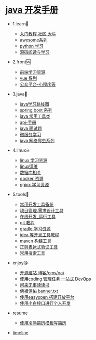 # [java 开发手册](README.md)
* 1.learn🔞 
   * [入门教程 社区 大牛](books/1.learn/1.learn.md)
   * [awesome系列](books/1.learn/awesome.md)
   * [ python 学习](books/1.learn/python.md)
   * [源码阅读与学习](books/1.learn/sourcecode.md)
* 2.front🆚 
   * [前端学习资源](books/2.front/front_learn.md)
   * [vue 系列](books/2.front/vue_learn.md)
   * [公众平台-小程序等](books/2.front/weixin.md)
* 3.java💖 
   * [ java学习路线图](books/3.java/1.route.md)
   * [ spring boot 系列](books/3.java/2.spring.md)
   * [ java 常用工具类](books/3.java/3.tool.md)
   * [api-手册](books/3.java/api_reference.md)
   * [ java 面试题](books/3.java/interview.md)
   * [ 微服务学习](books/3.java/microserver.md)
   * [ java 网络爬虫系列](books/3.java/spider.md)
* 4.linux☠ 
   * [ linux 学习资源](books/4.linux/1.linux.md)
   * [ linux运维](books/4.linux/2.maintain.md)
   * [ 数据库相关](books/4.linux/database.md)
   * [ docker 资源](books/4.linux/docker.md)
   * [ nginx 学习资源](books/4.linux/nginx.md)
* 5.tools🔧 
   * [ 常用开发工具备份](books/5.tools/1.tools.md)
   * [ 项目管理.需求设计工具](books/5.tools/2.manage.md)
   * [在线开发_运行工具](books/5.tools/dev_online.md)
   * [ git 教程](books/5.tools/git_init.md)
   * [ gradle 学习资源](books/5.tools/gradle.md)
   * [ idea 等开发工具教程](books/5.tools/idea.md)
   * [ maven 构建工具](books/5.tools/maven.md)
   * [正则表达式验证工具](books/5.tools/regx.md)
   * [常用搜索工具](books/5.tools/search_tools.md)
* enjoy😘 
   * [ 开源建站 博客/cms/oa/](books/enjoy/1.site.md)
   * [ 使用coding 管理任务 一站式 DevOps](books/enjoy/2.coding.md)
   * [ 闲来无事读读书](books/enjoy/3.reading.md)
   * [ 佛祖保佑 banner.txt](books/enjoy/banner.md)
   * [ 使用easyopen 搭建开放平台](books/enjoy/easyopen.md)
   * [ 使用小白接口进行个人开发](books/enjoy/noob.md)
* resume 
   * [ 使用冷熊简历模板写简历](books/resume/resume-template.md)

* <a href="timeline.html" target="_blank">timeline</a>